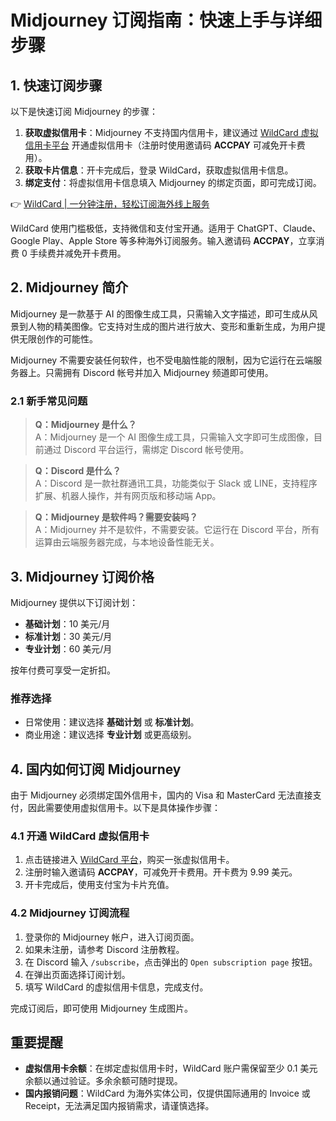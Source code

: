 # Midjourney 订阅指南：快速上手与详细步骤

## 1. 快速订阅步骤

以下是快速订阅 Midjourney 的步骤：

1. **获取虚拟信用卡**：Midjourney 不支持国内信用卡，建议通过 [WildCard 虚拟信用卡平台](https://bbtdd.com/WildCard) 开通虚拟信用卡（注册时使用邀请码 **ACCPAY** 可减免开卡费用）。
2. **获取卡片信息**：开卡完成后，登录 WildCard，获取虚拟信用卡信息。
3. **绑定支付**：将虚拟信用卡信息填入 Midjourney 的绑定页面，即可完成订阅。

👉 [WildCard | 一分钟注册，轻松订阅海外线上服务](https://bbtdd.com/WildCard)

WildCard 使用门槛极低，支持微信和支付宝开通。适用于 ChatGPT、Claude、Google Play、Apple Store 等多种海外订阅服务。输入邀请码 **ACCPAY**，立享消费 0 手续费并减免开卡费用。

## 2. Midjourney 简介

Midjourney 是一款基于 AI 的图像生成工具，只需输入文字描述，即可生成从风景到人物的精美图像。它支持对生成的图片进行放大、变形和重新生成，为用户提供无限创作的可能性。

Midjourney 不需要安装任何软件，也不受电脑性能的限制，因为它运行在云端服务器上。只需拥有 Discord 帐号并加入 Midjourney 频道即可使用。

### 2.1 新手常见问题

> **Q：Midjourney 是什么？**  
> A：Midjourney 是一个 AI 图像生成工具，只需输入文字即可生成图像，目前通过 Discord 平台运行，需绑定 Discord 帐号使用。

> **Q：Discord 是什么？**  
> A：Discord 是一款社群通讯工具，功能类似于 Slack 或 LINE，支持程序扩展、机器人操作，并有网页版和移动端 App。

> **Q：Midjourney 是软件吗？需要安装吗？**  
> A：Midjourney 并不是软件，不需要安装。它运行在 Discord 平台，所有运算由云端服务器完成，与本地设备性能无关。

## 3. Midjourney 订阅价格

Midjourney 提供以下订阅计划：

- **基础计划**：10 美元/月
- **标准计划**：30 美元/月
- **专业计划**：60 美元/月

按年付费可享受一定折扣。

### 推荐选择

- 日常使用：建议选择 **基础计划** 或 **标准计划**。
- 商业用途：建议选择 **专业计划** 或更高级别。

## 4. 国内如何订阅 Midjourney

由于 Midjourney 必须绑定国外信用卡，国内的 Visa 和 MasterCard 无法直接支付，因此需要使用虚拟信用卡。以下是具体操作步骤：

### 4.1 开通 WildCard 虚拟信用卡

1. 点击链接进入 [WildCard 平台](https://bbtdd.com/WildCard)，购买一张虚拟信用卡。
2. 注册时输入邀请码 **ACCPAY**，可减免开卡费用。开卡费为 9.99 美元。
3. 开卡完成后，使用支付宝为卡片充值。

### 4.2 Midjourney 订阅流程

1. 登录你的 Midjourney 帐户，进入订阅页面。
2. 如果未注册，请参考 Discord 注册教程。
3. 在 Discord 输入 `/subscribe`，点击弹出的 `Open subscription page` 按钮。
4. 在弹出页面选择订阅计划。
5. 填写 WildCard 的虚拟信用卡信息，完成支付。

完成订阅后，即可使用 Midjourney 生成图片。

## 重要提醒

- **虚拟信用卡余额**：在绑定虚拟信用卡时，WildCard 账户需保留至少 0.1 美元余额以通过验证。多余余额可随时提现。
- **国内报销问题**：WildCard 为海外实体公司，仅提供国际通用的 Invoice 或 Receipt，无法满足国内报销需求，请谨慎选择。